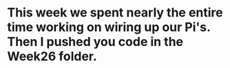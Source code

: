 # This week we spent nearly the entire time working on wiring up our Pi's.  Then I pushed you code in the Week26 folder. 